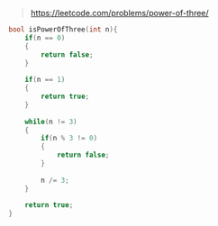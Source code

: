 > https://leetcode.com/problems/power-of-three/

``` c
bool isPowerOfThree(int n){
    if(n == 0)
    {
        return false;
    }
    
    if(n == 1)
    {
        return true;
    }
    
    while(n != 3)
    {
        if(n % 3 != 0)
        {
            return false;
        }
        
        n /= 3;
    }
    
    return true;
}
```